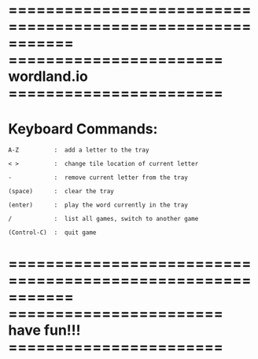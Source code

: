 

===========================================================
======================= wordland.io =======================
===========================================================

# Keyboard Commands:

    A-Z          :  add a letter to the tray
    
    < >          :  change tile location of current letter
    
    -            :  remove current letter from the tray
    
    (space)      :  clear the tray
    
    (enter)      :  play the word currently in the tray
    
    /            :  list all games, switch to another game
    
    (Control-C)  :  quit game

===========================================================
======================= have fun!!! =======================
===========================================================

